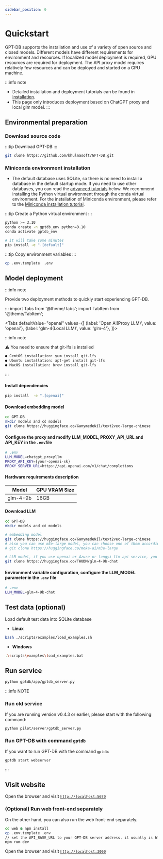 ```yaml
---
sidebar_position: 0
---
```

# Quickstart
GPT-DB supports the installation and use of a variety of open source and closed models. Different models have different requirements for environment and resources. If localized model deployment is required, GPU resources are required for deployment. The API proxy model requires relatively few resources and can be deployed and started on a CPU machine.


:::info note
- Detailed installation and deployment tutorials can be found in [Installation](./installation).
- This page only introduces deployment based on ChatGPT proxy and local glm model.
:::

## Environmental preparation

### Download source code

:::tip
Download GPT-DB
:::



```bash
git clone https://github.com/khulnasoft/GPT-DB.git
```

### Miniconda environment installation

- The default database uses SQLite, so there is no need to install a database in the default startup mode. If you need to use other databases, you can read the [advanced tutorials](./application/advanced_tutorial/rag.md) below. We recommend installing the Python virtual environment through the conda virtual environment. For the installation of Miniconda environment, please refer to the [Miniconda installation tutorial](https://docs.conda.io/projects/miniconda/en/latest/).

:::tip
Create a Python virtual environment
:::

```bash
python >= 3.10
conda create -n gptdb_env python=3.10
conda activate gptdb_env

# it will take some minutes
pip install -e ".[default]"
```

:::tip
Copy environment variables
:::
```bash
cp .env.template  .env
```

## Model deployment

:::info note

Provide two deployment methods to quickly start experiencing GPT-DB.

:::
import Tabs from '@theme/Tabs';
import TabItem from '@theme/TabItem';

<Tabs
  defaultValue="openai"
  values={[
    {label: 'Open AI(Proxy LLM)', value: 'openai'},
    {label: 'glm-4(Local LLM)', value: 'glm-4'},
  ]}>

  <TabItem value="openai" label="openai">

:::info note

⚠️  You need to ensure that git-lfs is installed
```bash
● CentOS installation: yum install git-lfs
● Ubuntu installation: apt-get install git-lfs
● MacOS installation: brew install git-lfs
```
:::

#### Install dependencies

```bash
pip install  -e ".[openai]"
```

#### Download embedding model

```bash
cd GPT-DB
mkdir models and cd models
git clone https://huggingface.co/GanymedeNil/text2vec-large-chinese
```

#### Configure the proxy and modify LLM_MODEL, PROXY_API_URL and API_KEY in the `.env`file

```bash
# .env
LLM_MODEL=chatgpt_proxyllm
PROXY_API_KEY={your-openai-sk}
PROXY_SERVER_URL=https://api.openai.com/v1/chat/completions
```
  </TabItem>

  <TabItem value="glm-4" label="glm-4">

#### Hardware requirements description
|  Model    		   | GPU VRAM Size   	 | 
|:--------------:|-------------------|
| glm-4-9b     	 | 16GB        	     |

#### Download LLM

```bash
cd GPT-DB
mkdir models and cd models

# embedding model
git clone https://huggingface.co/GanymedeNil/text2vec-large-chinese
# also you can use m3e-large model, you can choose one of them according to your needs
# git clone https://huggingface.co/moka-ai/m3e-large

# LLM model, if you use openai or Azure or tongyi llm api service, you don't need to download llm model
git clone https://huggingface.co/THUDM/glm-4-9b-chat

```
#### Environment variable configuration, configure the LLM_MODEL parameter in the `.env` file
```bash
# .env
LLM_MODEL=glm-4-9b-chat
```
  </TabItem>

</Tabs>


## Test data (optional)
Load default test data into SQLite database
- **Linux**

```bash
bash ./scripts/examples/load_examples.sh
```
- **Windows**

```bash
.\scripts\examples\load_examples.bat
```

## Run service

```bash
python gptdb/app/gptdb_server.py
```

:::info NOTE
### Run old service

If you are running version v0.4.3 or earlier, please start with the following command:

```bash
python pilot/server/gptdb_server.py
```

### Run GPT-DB with command `gptdb`

If you want to run GPT-DB with the command `gptdb`:

```bash
gptdb start webserver
```
:::

## Visit website

Open the browser and visit [`http://localhost:5670`](http://localhost:5670)


### (Optional) Run web front-end separately

On the other hand, you can also run the web front-end separately.

```bash
cd web & npm install
cp .env.template .env
// set the API_BASE_URL to your GPT-DB server address, it usually is http://localhost:5670
npm run dev
```
Open the browser and visit [`http://localhost:3000`](http://localhost:3000)






